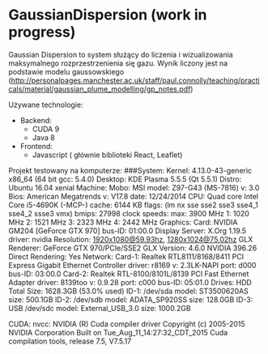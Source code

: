 # GaussianDispersion (work in progress)


Gaussian Dispersion to system służący do liczenia i wizualizowania maksymalnego rozprzestrzenienia się gazu. 
Wynik liczony jest na podstawie modelu gaussowskiego (http://personalpages.manchester.ac.uk/staff/paul.connolly/teaching/practicals/material/gaussian_plume_modelling/gp_notes.pdf) 

Używane technologie:
- Backend:
    - CUDA 9
    - Java 8
- Frontend:
    - Javascript ( głównie biblioteki React,  Leaflet)

Projekt testowany na komputerze:
###System:    Kernel: 4.13.0-43-generic x86_64 (64 bit gcc: 5.4.0) Desktop: KDE Plasma 5.5.5 (Qt 5.5.1)
           Distro: Ubuntu 16.04 xenial
Machine:   Mobo: MSI model: Z97-G43 (MS-7816) v: 3.0 Bios: American Megatrends v: V17.8 date: 12/24/2014
CPU:       Quad core Intel Core i5-4690K (-MCP-) cache: 6144 KB
           flags: (lm nx sse sse2 sse3 sse4_1 sse4_2 ssse3 vmx) bmips: 27998
           clock speeds: max: 3900 MHz 1: 1020 MHz 2: 1521 MHz 3: 2323 MHz 4: 2442 MHz
Graphics:  Card: NVIDIA GM204 [GeForce GTX 970] bus-ID: 01:00.0
           Display Server: X.Org 1.19.5 driver: nvidia Resolution: 1920x1080@59.93hz, 1280x1024@75.02hz
           GLX Renderer: GeForce GTX 970/PCIe/SSE2 GLX Version: 4.6.0 NVIDIA 396.26 Direct Rendering: Yes
Network:   Card-1: Realtek RTL8111/8168/8411 PCI Express Gigabit Ethernet Controller
           driver: r8169 v: 2.3LK-NAPI port: d000 bus-ID: 03:00.0
           Card-2: Realtek RTL-8100/8101L/8139 PCI Fast Ethernet Adapter
           driver: 8139too v: 0.9.28 port: c000 bus-ID: 05:01.0
Drives:    HDD Total Size: 1628.3GB (53.0% used) ID-1: /dev/sda model: ST3500620AS size: 500.1GB 
           ID-2: /dev/sdb model: ADATA_SP920SS size: 128.0GB 
           ID-3: USB /dev/sdc model: External_USB_3.0 size: 1000.2GB 
           
CUDA: nvcc: NVIDIA (R) Cuda compiler driver
Copyright (c) 2005-2015 NVIDIA Corporation
Built on Tue_Aug_11_14:27:32_CDT_2015
Cuda compilation tools, release 7.5, V7.5.17


